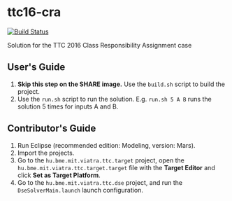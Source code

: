 # ttc16-cra

[![Build Status](https://travis-ci.org/FTSRG/ttc16-cra-viatra-dse.svg?branch=master)](https://travis-ci.org/FTSRG/ttc16-cra-viatra-dse)

Solution for the TTC 2016 Class Responsibility Assignment case

## User's Guide

1. **Skip this step on the SHARE image.** Use the `build.sh` script to build the project.
2. Use the `run.sh` script to run the solution. E.g. `run.sh 5 A B` runs the solution 5 times for inputs A and B.

## Contributor's Guide

1. Run Eclipse (recommended edition: Modeling, version: Mars).
2. Import the projects.
3. Go to the `hu.bme.mit.viatra.ttc.target` project, open the `hu.bme.mit.viatra.ttc.target.target` file with the **Target Editor** and click **Set as Target Platform**.
4. Go to the `hu.bme.mit.viatra.ttc.dse` project, and run the `DseSolverMain.launch` launch configuration.
 
